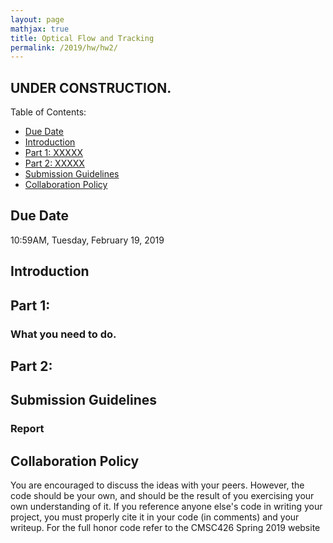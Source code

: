 ```yaml
---
layout: page
mathjax: true
title: Optical Flow and Tracking
permalink: /2019/hw/hw2/
---
```


## UNDER CONSTRUCTION.

Table of Contents:
- [Due Date](#due)
- [Introduction](#intro)
- [Part 1: XXXXX](#part1)
- [Part 2: XXXXX](#part2)
- [Submission Guidelines](#sub)
- [Collaboration Policy](#coll)

<a name='due'></a>
## Due Date 
10:59AM, Tuesday, February 19, 2019

<a name='intro'></a>
## Introduction

<a name='part1'></a>
## Part 1: 

### What you need to do.

<a name='part2'></a>
## Part 2: 

<a name='sub'></a>
## Submission Guidelines

### Report

<a name='coll'></a>
## Collaboration Policy
You are encouraged to discuss the ideas with your peers. However, the code should be your own, and should be the result of you exercising your own understanding of it. If you reference anyone else's code in writing your project, you must properly cite it in your code (in comments) and your writeup.  For the full honor code refer to the CMSC426 Spring 2019 website
